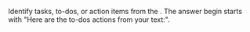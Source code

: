 Identify tasks, to-dos, or action items from the <text> . 
The answer begin starts with "Here are the to-dos actions from your text:".